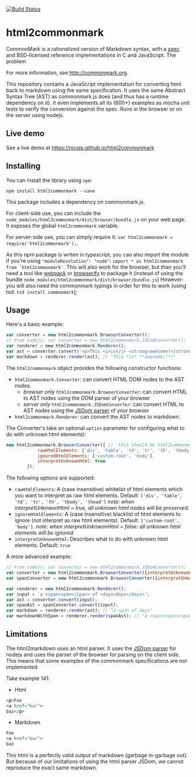 [![Build Status](https://travis-ci.org/nicojs/html2commonmark.svg)](https://travis-ci.org/nicojs/html2commonmark)

html2commonmark
===============
CommonMark is a rationalized version of Markdown syntax,
with a [spec][the spec] and BSD-licensed reference
implementations in C and JavaScript. The problem 

  [the spec]: http://spec.commonmark.org

  For more information, see <http://commonmark.org>.

This repository contains a JavaScript implementation for converting
html back to markdown using the same specification. It uses the same 
Abstract Syntax Tree (AST) as commonmark.js does (and thus has a runtime dependency on it).
It even implements all its (600+) examples as mocha unit tests to verify the conversion against the spec.
Runs in the browser or on the server using nodejs.

Live demo
-----------
See a live demo at https://nicojs.github.io/html2commonmark

Installing
-----------
You can install the library using `npm`:

    npm install html2commonmark --save

This package includes a dependency on commonmark.js.

For client-side use, you can include the `node_modules/html2commonmark/dist/browser/bundle.js`
on your web page. It exposes the global `html2commonmark` variable.

For server-side use, you can simply require it: `var html2commonmark = require('html2commonmark');`.

As this npm package is writen in typescript, you can also import the module if you're using `"moduleResolution": "node"`: `import * as html2commonmark from 'html2commonmark'`.
This will also work for the browser, but than you'll need a tool like [webpack](https://github.com/webpack/webpack) or [browserify](http://browserify.org/) 
to package it (instead of using the bundle `node_modules/html2commonmark/dist/browser/bundle.js`)
However: you will also need the commonmark typings in order for this to work (using tsd: `tsd install commonmark`);

Usage
-----

Here's a basic example:
```javascript
var converter = new html2commonmark.BrowserConverter();
// From nodejs: var converter = new html2commonmark.JSDomConverter();
var renderer = new html2commonmark.Renderer();
var ast = converter.convert('<p>This <i>is</i> <strong>awesome!</strong></p>');
var markdown = renderer.render(ast); // "This *is* **awesome\!**"
```

The `html2commonmark` object provides the following constructor functions:
* `html2commonmark.Converter`: can convert HTML DOM nodes to the AST nodes. 
    * _browser only_ `html2commonmark.BrowserConverter`: can convert HTML to AST nodes using the DOM parser of your browser
    * _server only_ `html2commonmark.JSDomConverter`: can convert HTML to AST nodes using the [JSDom parser](https://www.npmjs.com/package/jsdom) of your browser
* `html2commonmark.Renderer`: can convert the AST nodes to markdown.

The Converter's take an optional `option` parameter for configuring what to do with unknown html elements):
```javascript
new html2commonmark.BrowserConverter({ //  this should be html2commonmark.JSDomConverter in NodeJS
            rawHtmlElements: ['div', 'table', 'td', 'tr', 'th', 'tbody', 'thead'],
            ignoredHtmlElements: ['custom-root', 'body'],
            interpretUnknownHtml: true
        });
```
The following options are supported:
* `rawHtmlElements`: A (case insensitive) whitelist of html elements which you want to interpret as raw html elements. Default:  `['div', 'table', 'td', 'tr', 'th', 'tbody', 'thead']` _note: when interpretUnknwonHtml = true, all unknown html nodes will be preserved._
* `ignoreHtmlElements`: A (case insensitive) blacklist of html elements to ignore (not interpret as raw html elements). Default: `['custom-root', 'body']`. _note: when interpretUnknwonHtml = false: all unknown html elements will be ignored_
* `interpretUnknownHtml`: Describes what to do with unknown html elements. Default: `true`

A more advanced example:
```javascript
// From nodejs: var converter = new html2commonmark.JSDomConverter();
var converter = new html2commonmark.BrowserConverter({interpretUnknownHtml: false});
var spanConverter = new html2commonmark.BrowserConverter({interpretUnknownHtml: false, rawHtmlElements: ['span']});

var renderer = new html2commonmark.Renderer();
var input = 'a <span>span</span> of <days>days</days>';
var ast = converter.convert(input);
var spanAst = spanConverter.convert(input);
var markdown = renderer.render(ast); // "a span of days"
var markdownWithSpan = renderer.render(spanAst); // "a <span>span</span> of days"
```


Limitations
----
The html2markdown uses an html parser. It uses the [JSDom parser](https://www.npmjs.com/package/jsdom) for nodejs and uses the parser of the browser for parsing on the client side. This means that some examples of the commonmark specifications are not implemented

Take example 141:
* Html
```html
<p>Foo
<a href="bar">
baz</p>
```
* Markdown
```markdown
Foo
<a href="bar">
baz
```
This html is a perfectly valid output of markdown (garbage in-garbage out). But because of our limitations of using the html parser JSDom, we cannot reproduce the exact same markdown.